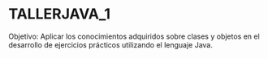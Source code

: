 # TALLERJAVA_1
Objetivo: Aplicar los conocimientos adquiridos sobre clases y objetos en el desarrollo de ejercicios prácticos utilizando el lenguaje Java.

